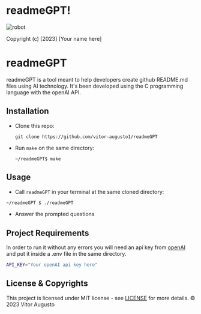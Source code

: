 # readmeGPT!

![robot](https://user-images.githubusercontent.com/121441594/220617203-9a5827f3-9968-41f7-ad50-7e9a1fb04686.png)

Copyright (c) [2023] [Your name here]

# readmeGPT

readmeGPT is a tool meant to help developers create github README.md files using AI technology. It's been developed using the C programming language with the openAI API. 

## Installation 

- Clone this repo:
    
    ```git clone https://github.com/vitor-augusto1/readmeGPT```

- Run `make` on the same directory:

    ```~/readmeGPT$ make```

## Usage 

- Call `readmeGPT` in your terminal at the same cloned directory:
```sh
~/readmeGPT $ ./readmeGPT
```
- Answer the prompted questions


## Project Requirements

In order to run it without any errors you will need an api key from
[openAI](https://platform.openai.com/account/api-keys) and put it inside a .env file in the same directory.
```sh
API_KEY="Your openAI api key here"
```

## License & Copyrights 

This project is licensed under MIT license - see [LICENSE](https://github.com/yourusername/repoNamee/blob/master/LICENSE) for more details. &copy; 2023 Vitor Augusto

